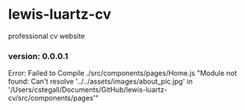 # lewis-luartz-cv
professional cv website
### version: 0.0.0.1

Error: Failed to Compile 
./src/components/pages/Home.js
"Module not found: Can't resolve '../../assets/images/about_pic.jpg' in '/Users/cstegall/Documents/GitHub/lewis-luartz-cv/src/components/pages'"